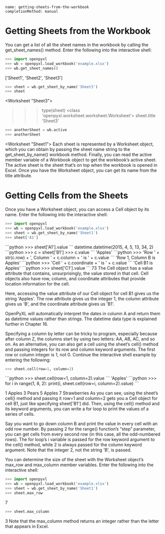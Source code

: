 ```ngMeta
name: getting-sheets-from-the-workbook
completionMethod: manual
```
# Getting Sheets from the Workbook
You can get a list of all the sheet names in the workbook by calling the get_sheet_names() method. Enter the following into the interactive shell:

```python
>>> import openpyxl
>>> wb = openpyxl.load_workbook('example.xlsx')
>>> wb.get_sheet_names()
```
['Sheet1', 'Sheet2', 'Sheet3']
```python
>>> sheet = wb.get_sheet_by_name('Sheet3')
>>> sheet
```
<Worksheet "Sheet3">

>>> type(sheet) <class 'openpyxl.worksheet.worksheet.Worksheet'>
>>> sheet.title
'Sheet3'

```python
>>> anotherSheet = wb.active
>>> anotherSheet
```
<Worksheet "Sheet1">
Each sheet is represented by a Worksheet object, which you can obtain by passing the sheet name string to the get_sheet_by_name() workbook method. Finally, you can read the active member variable of a Workbook object to get the workbook’s active sheet. The active sheet is the sheet that’s on top when the workbook is opened in Excel. Once you have the Worksheet object, you can get its name from the title attribute.

# Getting Cells from the Sheets
Once you have a Worksheet object, you can access a Cell object by its name. Enter the following into the interactive shell:

```python
>>> import openpyxl
>>> wb = openpyxl.load_workbook('example.xlsx')
>>> sheet = wb.get_sheet_by_name('Sheet1')
>>> sheet['A1']
```
<Cell Sheet1.A1>
```python
>>> sheet['A1'].value
```
datetime.datetime(2015, 4, 5, 13, 34, 2)
```python
>>> c = sheet['B1']
>>> c.value
```
'Apples'
```python
>>> 'Row ' + str(c.row) + ', Column ' + c.column + ' is ' + c.value
```
'Row 1, Column B is Apples'
```python
>>> 'Cell ' + c.coordinate + ' is ' + c.value
```
'Cell B1 is Apples'
```python
>>> sheet['C1'].value
```
73
The Cell object has a value attribute that contains, unsurprisingly, the value stored in that cell. Cell objects also have row, column, and coordinate attributes that provide location information for the cell.

Here, accessing the value attribute of our Cell object for cell B1 gives us the string 'Apples'. The row attribute gives us the integer 1, the column attribute gives us 'B', and the coordinate attribute gives us 'B1'.

OpenPyXL will automatically interpret the dates in column A and return them as datetime values rather than strings. The datetime data type is explained further in Chapter 16.

Specifying a column by letter can be tricky to program, especially because after column Z, the columns start by using two letters: AA, AB, AC, and so on. As an alternative, you can also get a cell using the sheet’s cell() method and passing integers for its row and column keyword arguments. The first row or column integer is 1, not 0. Continue the interactive shell example by entering the following:

```python
>>> sheet.cell(row=1, column=2)
```
<Cell Sheet1.B1>
```python
>>> sheet.cell(row=1, column=2).value
```
'Apples'
```python
>>> for i in range(1, 8, 2):
        print(i, sheet.cell(row=i, column=2).value)
```

1 Apples
3 Pears
5 Apples
7 Strawberries
As you can see, using the sheet’s cell() method and passing it row=1 and column=2 gets you a Cell object for cell B1, just like specifying sheet['B1'] did. Then, using the cell() method and its keyword arguments, you can write a for loop to print the values of a series of cells.

Say you want to go down column B and print the value in every cell with an odd row number. By passing 2 for the range() function’s “step” parameter, you can get cells from every second row (in this case, all the odd-numbered rows). The for loop’s i variable is passed for the row keyword argument to the cell() method, while 2 is always passed for the column keyword argument. Note that the integer 2, not the string 'B', is passed.

You can determine the size of the sheet with the Worksheet object’s max_row and max_column member variables. Enter the following into the interactive shell:

```python
>>> import openpyxl
>>> wb = openpyxl.load_workbook('example.xlsx')
>>> sheet = wb.get_sheet_by_name('Sheet1')
>>> sheet.max_row
```
7
```python
>>> sheet.max_column
```
3
Note that the max_column method returns an integer rather than the letter that appears in Excel.
